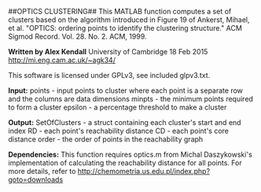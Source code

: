 ##OPTICS CLUSTERING##
This MATLAB function computes a set of clusters based on the algorithm introduced in Figure 19 of Ankerst, Mihael, et al. "OPTICS: ordering points to identify the clustering structure." ACM Sigmod Record. Vol. 28. No. 2. ACM, 1999.

**Written by Alex Kendall**
University of Cambridge
18 Feb 2015
http://mi.eng.cam.ac.uk/~agk34/

This software is licensed under GPLv3, see included glpv3.txt.

**Input:**
points - input points to cluster where each point is a separate row and the columns are data dimensions
minpts - the minimum points required to form a cluster
epsilon - a percentage threshold to make a cluster

**Output:**
SetOfClusters - a struct containing each cluster's start and end index
RD - each point's reachability distance
CD - each point's core distance
order - the order of points in the reachability graph

**Dependencies:**
This function requires optics.m from Michal Daszykowski's implementation of calculating the reachability distance for all points.
For more details, refer to http://chemometria.us.edu.pl/index.php?goto=downloads